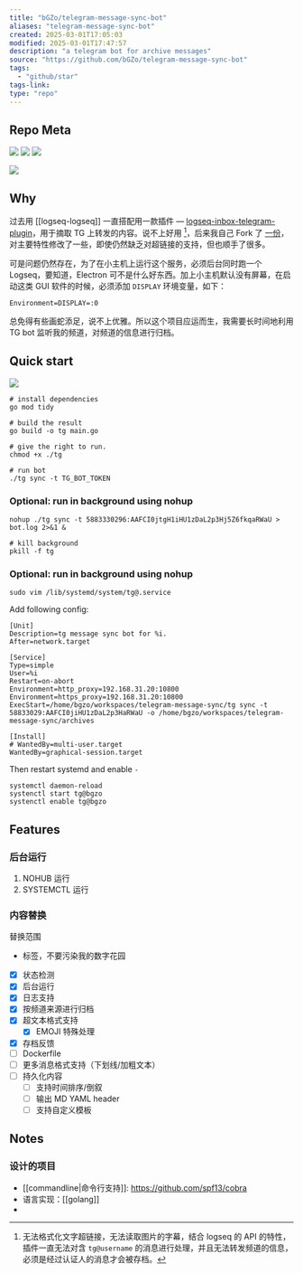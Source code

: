```yaml
---
title: "bGZo/telegram-message-sync-bot"
aliases: "telegram-message-sync-bot"
created: 2025-03-01T17:05:03
modified: 2025-03-01T17:47:57
description: "a telegram bot for archive messages"
source: "https://github.com/bGZo/telegram-message-sync-bot"
tags:
  - "github/star"
tags-link:
type: "repo"
---
```


## Repo Meta

![](https://img.shields.io/github/stars/bGZo/telegram-message-sync-bot?style=for-the-badge&label=stars) ![](https://img.shields.io/github/repo-size/bGZo/telegram-message-sync-bot?style=for-the-badge&label=size) ![](https://img.shields.io/github/created-at/bGZo/telegram-message-sync-bot?style=for-the-badge&label=since)

[![](https://github-readme-stats.vercel.app/api/pin/?username=bGZo&repo=telegram-message-sync-bot&bg_color=00000000)](https://github.com/bGZo/telegram-message-sync-bot)

## Why

过去用 [[logseq-logseq]] 一直搭配用一款插件 — [logseq-inbox-telegram-plugin](https://github.com/shady2k/logseq-inbox-telegram-plugin)，用于摘取 TG 上转发的内容。说不上好用 [^not-usefiul]，后来我自己 Fork 了 [一份](https://github.com/bGZo/logseq-inbox-telegram-plugin/releases)，对主要特性修改了一些，即使仍然缺乏对超链接的支持，但也顺手了很多。

可是问题仍然存在，为了在小主机上运行这个服务，必须后台同时跑一个 Logseq，要知道，Electron 可不是什么好东西。加上小主机默认没有屏幕，在启动这类 GUI 软件的时候，必须添加 `DISPLAY` 环境变量，如下：

```shell
Environment=DISPLAY=:0
```

总免得有些画蛇添足，说不上优雅。所以这个项目应运而生，我需要长时间地利用 TG bot 监听我的频道，对频道的信息进行归档。

## Quick start

![](https://raw.githack.com/bGZo/assets/dev/2025/202503011548103.png)

```shell
# install dependencies
go mod tidy

# build the result
go build -o tg main.go

# give the right to run. 
chmod +x ./tg

# run bot
./tg sync -t TG_BOT_TOKEN
```

### Optional: run in background using nohup

```shell
nohup ./tg sync -t 5883330296:AAFCI0jtgH1iHU1zDaL2p3Hj5Z6fkqaRWaU > bot.log 2>&1 &

# kill background
pkill -f tg
```

### Optional: run in background using nohup

```shell
sudo vim /lib/systemd/system/tg@.service
```

Add following config:

```shell
[Unit]
Description=tg message sync bot for %i.
After=network.target

[Service]
Type=simple
User=%i
Restart=on-abort
Environment=http_proxy=192.168.31.20:10800
Environment=https_proxy=192.168.31.20:10800
ExecStart=/home/bgzo/workspaces/telegram-message-sync/tg sync -t 58833029:AAFCI0jiHU1zDaL2p3HaRWaU -o /home/bgzo/workspaces/telegram-message-sync/archives

[Install]
# WantedBy=multi-user.target
WantedBy=graphical-session.target
```

Then restart systemd and enable `-`

```shell
systemctl daemon-reload
systenctl start tg@bgzo
systenctl enable tg@bgzo
```

## Features


### 后台运行

1. NOHUB 运行
2. SYSTEMCTL 运行


### 内容替换

替换范围

- 标签，不要污染我的数字花园


- [x] 状态检测
- [x] 后台运行
- [x] 日志支持
- [x] 按频道来源进行归档
- [x] 超文本格式支持
    - [x] EMOJI 特殊处理
- [x] 存档反馈
- [ ] Dockerfile
- [ ] 更多消息格式支持（下划线/加粗文本）
- [ ] 持久化内容
    - [ ] 支持时间排序/倒叙
    - [ ] 输出 MD YAML header
    - [ ] 支持自定义模板

## Notes

### 设计的项目

- [[commandline|命令行支持]]: https://github.com/spf13/cobra
- 语言实现：[[golang]]
- 

[^not-usefiul]: 无法格式化文字超链接，无法读取图片的字幕，结合 logseq 的 API 的特性，插件一直无法对含 `tg@username` 的消息进行处理，并且无法转发频道的信息，必须是经过认证人的消息才会被存档。

